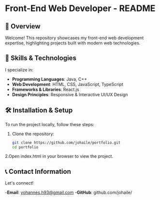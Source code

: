# Front-End Web Developer - README

## 📌 Overview
Welcome! This repository showcases my front-end web development expertise, highlighting projects built with modern web technologies.

## 🚀 Skills & Technologies
I specialize in:
- **Programming Languages**: Java, C++
- **Web Development**: HTML, CSS, JavaScript, TypeScript
- **Frameworks & Libraries**: React.js
- **Design Principles**: Responsive & Interactive UI/UX Design



## 🛠️ Installation & Setup
To run the project locally, follow these steps:

1. Clone the repository:
   ```sh
   git clone https://github.com/johaile/portfolio.git
   cd portfolio
2.Open index.html in your browser to view the project.

## 📞 Contact Information
Let's connect!

-**Email**: yohannes.h93@gmail.com
-**GitHub**: github.com/johaile/
